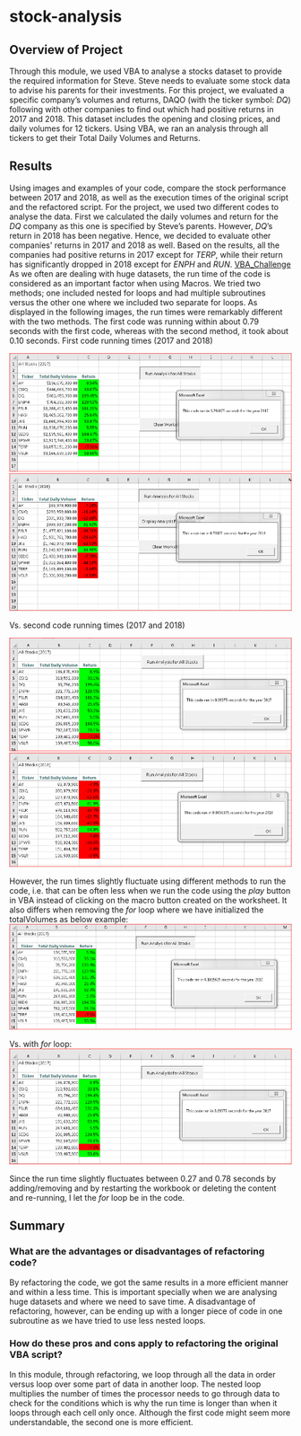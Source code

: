 # **stock-analysis**

## **Overview of Project**
Through this module, we used VBA to analyse a stocks dataset to provide the required information for Steve. Steve needs to evaluate some stock data to advise his parents for their investments. For this project, we evaluated a specific company’s volumes and returns, DAQO (with the ticker symbol: *DQ*) following with other companies to find out which had positive returns in 2017 and 2018.
This dataset includes the opening and closing prices, and daily volumes for 12 tickers. Using VBA, we ran an analysis through all tickers to get their Total Daily Volumes and Returns.

## **Results**
Using images and examples of your code, compare the stock performance between 2017 and 2018, as well as the execution times of the original script and the refactored script.
For the project, we used two different codes to analyse the data. First we calculated the daily volumes and return for the *DQ* company as this one is specified by Steve’s parents. However, *DQ*’s return in 2018 has been negative. Hence, we decided to evaluate other companies' returns in 2017 and 2018 as well.
Based on the results, all the companies had positive returns in 2017 except for *TERP*, while their return has significantly dropped in 2018 except for *ENPH* and *RUN*.
[VBA_Challenge](https://github.com/zkt2018/stock-analysis/blob/main/VBA_Challenge.xlsm)
As we often are dealing with huge datasets, the run time of the code is considered as an important factor when using Macros. We tried two methods; one included nested for loops and had multiple subroutines versus the other one where we included two separate for loops. As displayed in the following images, the run times were remarkably different with the two methods. The first code was running within about 0.79 seconds with the first code, whereas with the second method, it took about 0.10 seconds.
First code running times (2017 and 2018)

![Initial_Code_Running_Time_2017](https://github.com/zkt2018/stock-analysis/blob/main/Resources/Initial_Code_Running_Time_2017.PNG)
![Initial_Code_Running_Time_2018](https://github.com/zkt2018/stock-analysis/blob/main/Resources/Initial_Code_Running_Time_2018.PNG)

Vs. second code running times (2017 and 2018)

![VBA_Challenge_2017](https://github.com/zkt2018/stock-analysis/blob/main/Resources/VBA_Challenge_2017.png)
![VBA_Challenge_2018](https://github.com/zkt2018/stock-analysis/blob/main/Resources/VBA_Challenge_2018.png)

However, the run times slightly fluctuate using different methods to run the code, i.e. that can be often less when we run the code using the *play* button in VBA instead of clicking on the macro button created on the worksheet. It also differs when removing the *for* loop where we have initialized the totalVolumes as below example:
![VBA_Challenge_2017_WithoutForLoop](https://github.com/zkt2018/stock-analysis/blob/main/Resources/VBA_Challenge_2017_WithoutForLoop.png)

Vs. with *for* loop:
![VBA_Challenge_2017_forLoop](https://github.com/zkt2018/stock-analysis/blob/main/Resources/VBA_Challenge_2017_forLoop.png)

Since the run time slightly fluctuates between 0.27 and 0.78 seconds by adding/removing and by restarting the workbook or deleting the content and re-running, I let the *for* loop be in the code.

## **Summary**
### What are the advantages or disadvantages of refactoring code?
By refactoring the code, we got the same results in a more efficient manner and within a less time. This is important specially when we are analysing huge datasets and where we need to save time. 
A disadvantage of refactoring, however, can be ending up with a longer piece of code in one subroutine as we have tried to use less nested loops. 
### How do these pros and cons apply to refactoring the original VBA script?
In this module, through refactoring, we loop through all the data in order versus loop over some part of data in another loop. The nested loop multiplies the number of times the processor needs to go through data to check for the conditions which is why the run time is longer than when it loops through each cell only once.
Although the first code might seem more understandable, the second one is more efficient.

